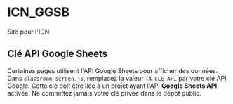 # ICN_GGSB
Site pour l'ICN

## Clé API Google Sheets

Certaines pages utilisent l'API Google Sheets pour afficher des données.
Dans `classroom-screen.js`, remplacez la valeur `TA_CLE_API` par votre clé API
Google. Cette clé doit être liée à un projet ayant l'API **Google Sheets API**
activée. Ne committez jamais votre clé privée dans le dépôt public.
